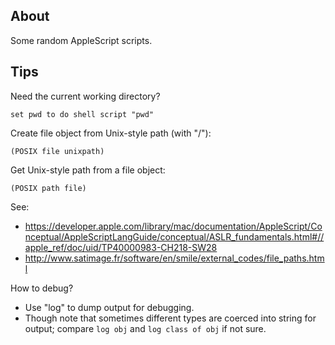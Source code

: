 ## About

Some random AppleScript scripts.

## Tips

Need the current working directory?

```
set pwd to do shell script "pwd"
```

Create file object from Unix-style path (with "/"):

```
(POSIX file unixpath)
```

Get Unix-style path from a file object:

```
(POSIX path file)
```

See:

* <https://developer.apple.com/library/mac/documentation/AppleScript/Conceptual/AppleScriptLangGuide/conceptual/ASLR_fundamentals.html#//apple_ref/doc/uid/TP40000983-CH218-SW28>
* <http://www.satimage.fr/software/en/smile/external_codes/file_paths.html>

How to debug?

* Use "log" to dump output for debugging.
* Though note that sometimes different types are coerced into string
for output; compare `log obj` and `log class of obj` if not sure.
